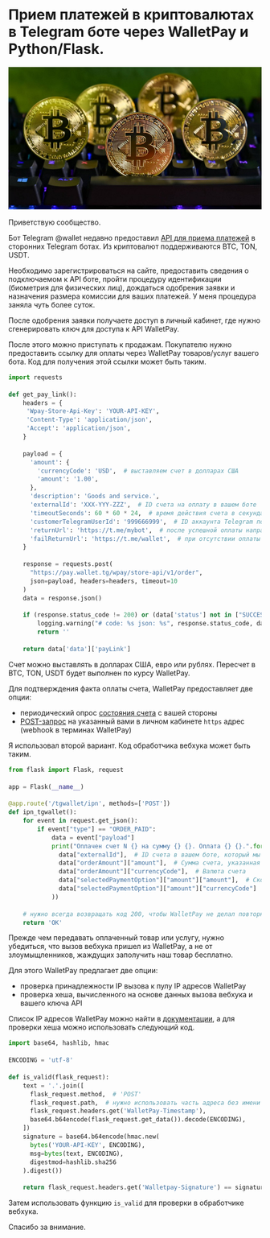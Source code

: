 # Прием платежей в криптовалютах в Telegram боте через WalletPay и Python/Flask.

![Криптовалюты в Telegram](tcoin.jpg)

Приветствую сообщество.

Бот Telegram @wallet недавно предоставил [API для приема платежей](https://pay.wallet.tg/) в сторонних Telegram ботах. Из криптовалют поддерживаются BTC, TON, USDT.

Необходимо зарегистрироваться на сайте, предоставить сведения о подключаемом к API боте, пройти процедуру идентификации (биометрия для физических лиц), дождаться одобрения заявки и назначения размера комиссии для ваших платежей.
У меня процедура заняла чуть более суток.

После одобрения заявки получаете доступ в личный кабинет, где нужно сгенерировать ключ для доступа к API WalletPay.

После этого можно приступать к продажам.
Покупателю нужно предоставить ссылку для оплаты через WalletPay товаров/услуг вашего бота. Код для получения этой ссылки может быть таким.

```python
import requests

def get_pay_link():
    headers = {
     'Wpay-Store-Api-Key': 'YOUR-API-KEY',
     'Content-Type': 'application/json',
     'Accept': 'application/json',
    }

    payload = {
      'amount': {
        'currencyCode': 'USD',  # выставляем счет в долларах США
        'amount': '1.00',
      },
      'description': 'Goods and service.',
      'externalId': 'XXX-YYY-ZZZ',  # ID счета на оплату в вашем боте
      'timeoutSeconds': 60 * 60 * 24,  # время действия счета в секундах
      'customerTelegramUserId': '999666999',  # ID аккаунта Telegram покупателя
      'returnUrl': 'https://t.me/mybot',  # после успешной оплаты направить покупателя в наш бот
      'failReturnUrl': 'https://t.me/wallet',  # при отсутствии оплаты оставить покупателя в @wallet
    }

    response = requests.post(
      "https://pay.wallet.tg/wpay/store-api/v1/order",
      json=payload, headers=headers, timeout=10
    )
    data = response.json()

    if (response.status_code != 200) or (data['status'] not in ["SUCCESS", "ALREADY"]):
        logging.warning("# code: %s json: %s", response.status_code, data)
        return ''

    return data['data']['payLink']
```

Счет можно выставлять в долларах США, евро или рублях. Пересчет в BTC, TON, USDT будет выполнен по курсу WalletPay.

Для подтверждения факта оплаты счета, WalletPay предоставляет две опции: 

-   периодический опрос [состояния счета](https://docs.wallet.tg/pay/#tag/Order/operation/getPreview) с вашей стороны
-   [POST-запрос](https://docs.wallet.tg/pay/#section/Webhook) на указанный вами в личном кабинете `https` адрес (webhook в терминах WalletPay)

Я использовал второй вариант. Код обработчика вебхука может быть таким.

```python
from flask import Flask, request

app = Flask(__name__)

@app.route('/tgwallet/ipn', methods=['POST'])
def ipn_tgwallet():
    for event in request.get_json():
        if event["type"] == "ORDER_PAID":
            data = event["payload"]
            print("Оплачен счет N {} на сумму {} {}. Оплата {} {}.".format(
              data["externalId"],  # ID счета в вашем боте, который мы указывали при создании ссылки для оплаты
              data["orderAmount"]["amount"],  # Сумма счета, указанная при создании ссылки для оплаты
              data["orderAmount"]["currencyCode"],  # Валюта счета
              data["selectedPaymentOption"]["amount"]["amount"],  # Сколько оплатил покупатель
              data["selectedPaymentOption"]["amount"]["currencyCode"]  # В какой криптовалюте
            ))

    # нужно всегда возвращать код 200, чтобы WalletPay не делал повторных вызовов вебхука
    return 'OK'
```

Прежде чем передавать оплаченный товар или услугу, нужно убедиться, что вызов вебхука пришел из WalletPay, а не от злоумыщленников, жаждущих заполучить наш товар бесплатно.

Для этого WalletPay предлагает две опции:

-   проверка принадлежности IP вызова к пулу IP адресов WalletPay
-   проверка хеша, вычисленного на основе данных вызова вебхука и вашего ключа API

Список IP адресов WalletPay можно найти в [документации](https://docs.wallet.tg/pay/#section/Webhook), а для проверки хеша можно использовать следующий код.

```python
import base64, hashlib, hmac

ENCODING = 'utf-8'

def is_valid(flask_request):
    text = '.'.join([
      flask_request.method,  # 'POST'
      flask_request.path,  # нужно использовать часть адреса без имени домена, '/tgwallet/ipn' в нашем случае
      flask_request.headers.get('WalletPay-Timestamp'),
      base64.b64encode(flask_request.get_data()).decode(ENCODING),
    ])
    signature = base64.b64encode(hmac.new(
      bytes('YOUR-API-KEY', ENCODING),
      msg=bytes(text, ENCODING),
      digestmod=hashlib.sha256
    ).digest())

    return flask_request.headers.get('Walletpay-Signature') == signature.decode(ENCODING)
```

Затем использовать функцию `is_valid` для проверки в обработчике вебхука.

Спасибо за внимание.
